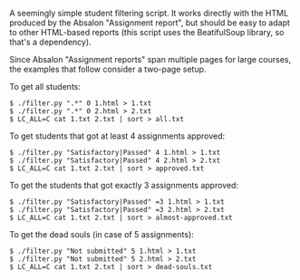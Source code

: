 A seemingly simple student filtering script. It works directly with the HTML
produced by the Absalon "Assignment report", but should be easy to adapt to
other HTML-based reports (this script uses the BeatifulSoup library, so that's
a dependency).

Since Absalon "Assignment reports" span multiple pages for large courses, the
examples that follow consider a two-page setup.

To get all students:

    $ ./filter.py ".*" 0 1.html > 1.txt
    $ ./filter.py ".*" 0 2.html > 2.txt
    $ LC_ALL=C cat 1.txt 2.txt | sort > all.txt

To get students that got at least 4 assignments approved:

    $ ./filter.py "Satisfactory|Passed" 4 1.html > 1.txt
    $ ./filter.py "Satisfactory|Passed" 4 2.html > 2.txt
    $ LC_ALL=C cat 1.txt 2.txt | sort > approved.txt

To get the students that got exactly 3 assignments approved:

    $ ./filter.py "Satisfactory|Passed" =3 1.html > 1.txt
    $ ./filter.py "Satisfactory|Passed" =3 2.html > 2.txt
    $ LC_ALL=C cat 1.txt 2.txt | sort > almost-approved.txt

To get the dead souls (in case of 5 assignments):

    $ ./filter.py "Not submitted" 5 1.html > 1.txt
    $ ./filter.py "Not submitted" 5 2.html > 2.txt
    $ LC_ALL=C cat 1.txt 2.txt | sort > dead-souls.txt
